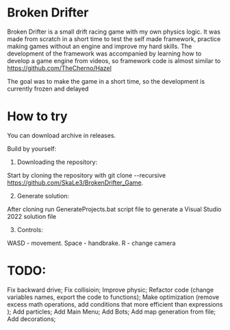 # Broken Drifter

Broken Drifter is a small drift racing game with my own physics logic. It was made from scratch in a short time to test the self made framework, practice making games without an engine and improve my hard skills. The development of the framework was accompanied by learning how to develop a game engine from videos, so framework code is almost similar to https://github.com/TheCherno/Hazel

The goal was to make the game in a short time, so the development is currently frozen and delayed
# How to try
You can download archive in releases.

Build by yourself:
1. Downloading the repository:

  Start by cloning the repository with git clone --recursive https://github.com/SkaLe3/BrokenDrifter_Game.
  
2. Generate solution:

  After cloning run GenerateProjects.bat script file to generate a Visual Studio 2022 solution file

3. Controls:

WASD - movement. Space - handbrake. R - change camera

# TODO:

Fix backward drive;
Fix collisioin;
Improve physic;
Refactor code (change variables names, export the code to functions);
Make optimization (remove excess math operations, add conditions that more efficient than expressions );
Add particles;
Add Main Menu;
Add Bots;
Add map generation from file;
Add decorations;

